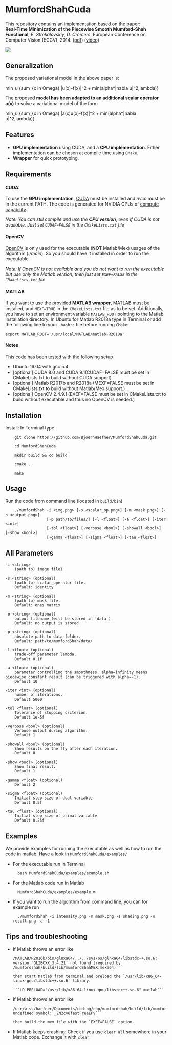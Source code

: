 # MumfordShahCuda

This repository contains an implementation based on the paper:  
**Real-Time Minimization of the Piecewise Smooth Mumford-Shah Functional**, *E. Strekalovskiy, D. Cremers*, European Conference on Computer Vision (ECCV), 2014. ([pdf](https://vision.in.tum.de/_media/spezial/bib/strekalovskiy_cremers_eccv14.pdf)) ([video](https://vision.in.tum.de/_media/spezial/bib/strekalovskiy_cremers_eccv14.mp4))

![](https://vision.in.tum.de/_media/data/software/fastms.png)

## Generalization
The proposed variational model in the above paper is:  

min_u {sum_{x in Omega} |u(x)-f(x)|^2 + min(alpha*|nabla u|^2,lambda)}

The proposed **model has been adapted to an additional scalar operator a(x)** to solve a variational model of the form  

min_u {sum_{x in Omega} |a(x)u(x)-f(x)|^2 + min(alpha*|nabla u|^2,lambda)}  

## Features
- **GPU implementation** using CUDA, and a **CPU implementation**. Either implementation can be chosen at compile time using `CMake`.
- **Wrapper** for quick prototyping.

## Requirements

#### CUDA:

To use the **GPU implementation**, [CUDA](https://developer.nvidia.com/cuda-downloads) must be installed and *nvcc* must be in the current PATH.
The code is generated for NVIDIA GPUs of [compute capability](https://developer.nvidia.com/cuda-gpus).

*Note: You can still compile and use the* **_CPU version_**, *even if CUDA is not available. Just set `CUDAF=FALSE` in the `CMakeLists.txt` file*

#### OpenCV

[OpenCV](http://opencv.org/downloads.html) is only used for the executable (**NOT** Matlab/Mex) usages of the algorithm (*./main*). So you should have it installed in order to run the executable.

*Note: If OpenCV is not available and you do not want to run the executable but use only the Matlab version, then just set `EXEF=FALSE` in the `CMakeLists.txt` file*

#### MATLAB

If you want to use the provided **MATLAB wrapper**, MATLAB must be installed, and `MEXF=TRUE` in the `CMakeLists.txt` file as to be set.
Additionally, you have to set an environment variable `MATLAB_ROOT` pointing to the Matlab installation directory. In Ubuntu for Matlab R2018a type in Terminal or add the following line to your `.bashrc` file before running `CMake`:

  `export MATLAB_ROOT='/usr/local/MATLAB/matlab-R2018a'`

#### Notes
This code has been tested with the following setup  

- Ubuntu 16.04 with gcc 5.4  
- [optional] CUDA 8.0 and CUDA 9.1(CUDAF=FALSE must be set in CMakeLists.txt to build without CUDA support)  
- [optional] Matlab R2017b and R2018a (MEXF=FALSE must be set in CMakeLists.txt to build without Matlab/Mex support.)  
- [optional] OpenCV 2.4.9.1 (EXEF=FALSE must be set in CMakeLists.txt to build without executable and thus no OpenCV is needed.)

## Installation

Install:
In Terminal type

        git clone https://github.com/BjoernHaefner/MumfordShahCuda.git

        cd MumfordShahCuda

        mkdir build && cd build
		
		cmake ..
		
		make

## Usage
Run the code from command line (located in `build/bin`)
```
    ./mumfordShah -i <img.png> [-s <scalar_op.png>] [-m <mask.png>] [-o <output.png>]
	              [-p path/to/files/] [-l <float>] [-a <float>] [-iter <int>]
				  [-tol <float>] [-verbose <bool>] [-showall <bool>] [-show <bool>]
				  [-gamma <float>] [-sigma <float>] [-tau <float>]
```

## All Parameters

```
-i <string>
	(path to) image file}
	
-s <string> (optional)
	(path to) scalar_operator file.
	Default: identity

-m <string> (optional)
	(path to) mask file.
	Default: ones matrix
	
-o <string> (optional)
	output filename (will be stored in 'data').
	Default: no output is stored

-p <string> (optional)
	absolute path to data folder.
	Default: path/to/mumfordShah/data/
	
-l <float> (optional)
	trade-off parameter lambda.
	Default 0.1f
	
-a <float> (optional)
	parameter controlling the smoothness. alpha=infinity means piecewise constant result (can be triggered with alpha=-1).
	Default 10

-iter <int> (optional)
	number of iterations.
	Default 5000

-tol <float> (optional)
	Tolerance of stopping criterion.
	Default 1e-5f

-verbose <bool> (optional)
	Verbose output during algorithm.
	Default 1

-showall <bool> (optional)
	Show results on the fly after each iteration.
	Default 0

-show <bool> (optional)
	Show final result.
	Default 1

-gamma <float> (optional)
	Default 2

-sigma <float> (optional)
	Initial step size of dual variable
	Default 0.5f

-tau <float> (optional)
	Initial step size of primal variable
	Default 0.25f
```

## Examples
We provide examples for running the executable as well as how to run the code in matlab. Have a look in `MumfordShahCuda/examples/`  

- For the executable run in Terminal  

        bash MumfordShahCuda/examples/example.sh
		
- For the Matlab code run in Matlab

        MumfordShahCuda/examples/example.m

- If you want to run the algorithm from command line, you can for example run

        ./mumfordShah -i intensity.png -m mask.png -s shading.png -o result.png -a -1

## Tips and troubleshooting
* If Matlab throws an error like 

    ```Invalid MEX-file '/mumfordshah/build/lib/mumfordShahMEX.mexa64':
    /MATLAB/R2016b/bin/glnxa64/../../sys/os/glnxa64/libstdc++.so.6: version `GLIBCXX_3.4.21' not found (required by /mumfordshah/build/lib/mumfordShahMEX.mexa64)```

    then start Matlab from terminal and preload the `/usr/lib/x86_64-linux-gnu/libstdc++.so.6` library:

    ```LD_PRELOAD="/usr/lib/x86_64-linux-gnu/libstdc++.so.6" matlab```

* If Matlab throws an error like

    ```Invalid MEX-file '/usr/wiss/haefner/Documents/coding/cpp/mumfordshah/build/lib/mumfordShahMEX.mexa64':
    /usr/wiss/haefner/Documents/coding/cpp/mumfordshah/build/lib/mumfordShahMEX.mexa64: undefined symbol: _ZN2cv8fastFreeEPv```

    then build the mex file with the `EXEF=FALSE` option.

* If Matlab keeps crashing: Check if you use `clear all` somewhere in your Matlab code. Exchange it with `clear`.
